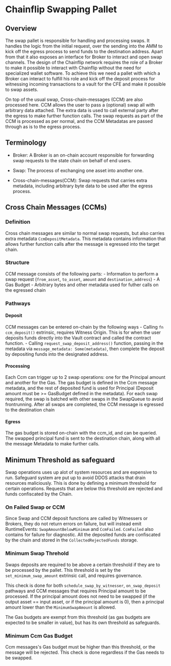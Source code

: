 # Chainflip Swapping Pallet

## Overview

The swap pallet is responsible for handling and processing swaps. It handles the logic from the initial request, over the sending into the AMM to kick off the egress process to send funds to the destination address. Apart from that it also exposes an interface for Broker to interact and open swap channels. The design of the Chainflip network requires the role of a Broker to make it possible to interact with Chainflip without the need for specialized wallet software. To achieve this we need a pallet with which a Broker can interact to fulfill his role and kick off the deposit process for witnessing incoming transactions to a vault for the CFE and make it possible to swap assets.

On top of the usual swap, Cross-chain-messages (CCM) are also processed here. CCM allows the user to pass a (optional) swap all with arbitrary data attached. The extra data is used to call external party after the egress to make further function calls. The swap requests as part of the CCM is processed as per normal, and the CCM Metadatas are passed through as is to the egress process.

## Terminology

- Broker: A Broker is an on-chain account responsible for forwarding swap requests to the state chain on behalf of end users.

- Swap: The process of exchanging one asset into another one.

- Cross-chain-messages(CCM): Swap requests that carries extra metadata, including arbitrary byte data to be used after the egress process.

## Cross Chain Messages (CCMs)
### Definition
Cross chain messages are similar to normal swap requests, but also carries extra metadata `CcmDepositMetadata`. This metadata contains information that allows further function calls after the message is egressed into the target chain. 

### Structure
CCM message consists of the following parts:
    - Information to perform a swap request (`from_asset`, `to_asset`, `amount` and `destination_address`)
    - A Gas Budget
    - Arbitrary bytes and other metadata used for futher calls on the egressed chain

### Pathways
#### Deposit
CCM messages can be entered on-chain by the following ways
    - Calling `fn ccm_deposit()` extrinsic, requires Witness Origin. This is for when the user deposits funds directly into the Vault contract and called the contract function.
    - Calling `request_swap_deposit_address()` function, passing in the metadata via `message_metadata: Some(metadata)`, then complete the deposit by depositing funds into the designated address.

#### Processing
Each Ccm can trigger up to 2 swap operations: one for the Principal amount and another for the Gas. The gas budget is defined in the Ccm message metadata, and the rest of deposited fund is used for Principal (Deposit amount must be >= GasBudget defined in the metadata). For each swap required, the swap is batched with other swaps in the SwapQueue to avoid frontrunning. After all swaps are completed, the CCM message is egressed to the destination chain

#### Egress
The gas budget is stored on-chain with the ccm_id, and can be queried. The swapped principal fund is sent to the destination chain, along with all the message Metadata to make further calls.

## Minimum Threshold as safeguard
Swap operations uses up alot of system resources and are expensive to run. Safeguard system are put up to avoid DDOS attacks that drain resources maliciously. This is done by defining a minimum threshold for certain operations. Requests that are below this threshold are rejected and funds confiscated by the Chain. 

### On Failed Swap or CCM
Since Swap and CCM deposit functions are called by Witnessers or Brokers, they do not return errors on failure, but will instead emit RuntimeEvents: `SwapAmountBelowMinimum` and `CcmFailed`. `CcmFailed` also contains for failure for diagnostic. All the deposited funds are confiscated by the chain and stored in the `CollectedRejectedFunds` storage. 

### Minimum Swap Threhold
Swaps deposits are required to be above a certain threshold if they are to be processed by the pallet. This threshold is set by the `set_minimum_swap_amount` extrinsic call, and requires governance. 

This check is done for both `schedule_swap_by_witnesser`, `on_swap_deposit` pathways and CCM messages that requires Principal amount to be processed. If the principal amount does not need to be swapped (if the output asset == input asset, or if the principal amount is 0), then a principal amount lower than the `MinimumSwapAmount` is allowed. 

The Gas budgets are exempt from this threshold (as gas budgets are expected to be smaller in value), but has its own threshold as safeguards. 

### Minimum Ccm Gas Budget
Ccm messages's Gas budget must be higher than this threshold, or the message will be rejected. This check is done regardless if the Gas needs to be swapped. 